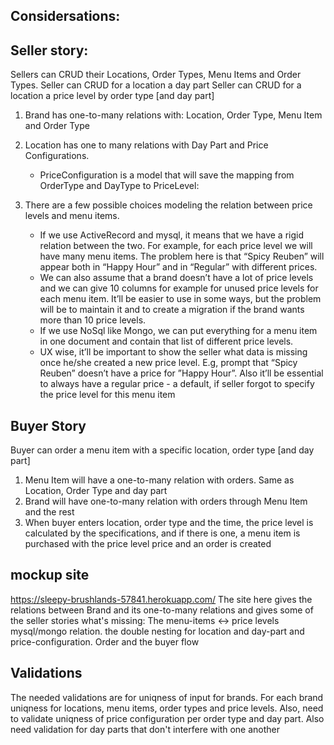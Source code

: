 ## Considersations:

## Seller story:

Sellers can CRUD their Locations, Order Types, Menu Items and Order Types. Seller can CRUD for a location a day part Seller can CRUD for a location a price level by order type [and day part]

1. Brand has one-to-many relations with: Location, Order Type, Menu Item and Order Type

2. Location has one to many relations with Day Part and Price Configurations.
   - PriceConfiguration is a model that will save the mapping from OrderType and DayType to PriceLevel:

3. There are a few possible choices modeling the relation between price levels and menu items.
   - If we use ActiveRecord and mysql, it means that we have a rigid relation between the two. For example, for each price level we will have many menu items. The problem here is that “Spicy Reuben” will appear both in “Happy Hour” and in “Regular” with different prices. 
   - We can also assume that a brand doesn’t have a lot of price levels and we can give 10 columns for example for unused price levels for each menu item. It’ll be easier to use in some ways, but the problem will be to maintain it and to create a migration if the brand wants more than 10 price levels.
   - If we use NoSql like Mongo, we can put everything for a menu item in one document and contain that list of different price levels.
   - UX wise, it’ll be important to show the seller what data is missing once he/she created a new price level. E.g, prompt that “Spicy Reuben” doesn’t have a price for ”Happy Hour”. Also it’ll be essential to always have a regular price - a default, if seller forgot to specify the price level for this menu item
## Buyer Story

Buyer can order a menu item with a specific location, order type [and day part]

1. Menu Item will have a one-to-many relation with orders. Same as Location, Order Type and day part
2. Brand will have one-to-many relation with orders through Menu Item and the rest
3. When buyer enters location, order type and the time, the price level is calculated by the specifications, and if there is one, a menu item is purchased with the price level price and an order is created

## mockup site

https://sleepy-brushlands-57841.herokuapp.com/ The site here gives the relations between Brand and its one-to-many relations and gives some of the seller stories what's missing: The menu-items <-> price levels mysql/mongo relation. the double nesting for location and day-part and price-configuration. Order and the buyer flow

## Validations

The needed validations are for uniqness of input for brands. For each brand uniqness for locations, menu items, order types and price levels. Also, need to validate uniqness of price configuration per order type and day part. Also need validation for day parts that don't interfere with one another
